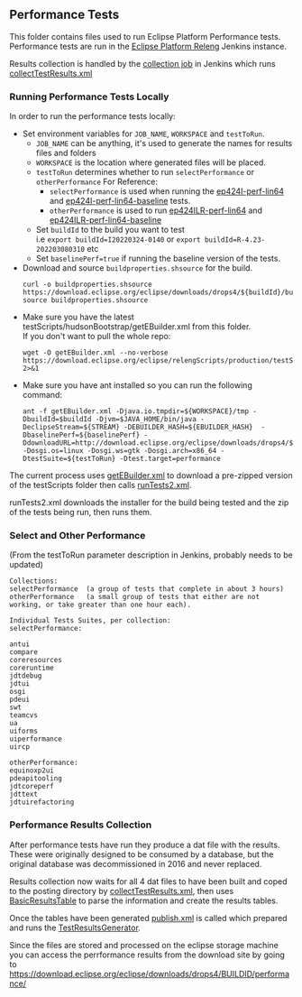 ## Performance Tests

This folder contains files used to run Eclipse Platform Performance tests. Performance tests are run in the [Eclipse Platform Releng](https://ci.eclipse.org/releng/view/Performance%20Tests/) Jenkins instance.

Results collection is handled by the [collection job](https://ci.eclipse.org/releng/view/Performance%20Tests/job/ep-collectPerfResults/) in Jenkins which runs [collectTestResults.xml](../cje-production/scripts/collectTestResults.xml)

### Running Performance Tests Locally

In order to run the performance tests locally:
  * Set environment variables for `JOB_NAME`, `WORKSPACE` and `testToRun`.
    * `JOB_NAME` can be anything, it's used to generate the names for results files and folders
    * `WORKSPACE` is the location where generated files will be placed.
    * `testToRun` determines whether to run `selectPerformance` or `otherPerformance`
      For Reference:
      * `selectPerformance` is used when running the [ep424I-perf-lin64](https://ci.eclipse.org/releng/view/Performance%20Tests/job/ep424I-perf-lin64/) and [ep424I-perf-lin64-baseline](https://ci.eclipse.org/releng/view/Performance%20Tests/job/ep424I-perf-lin64-baseline/) tests.
      * `otherPerformance` is used to run [ep424ILR-perf-lin64](https://ci.eclipse.org/releng/view/Performance%20Tests/job/ep424ILR-perf-lin64/) and [ep424ILR-perf-lin64-baseline](https://ci.eclipse.org/releng/view/Performance%20Tests/job/ep424ILR-perf-lin64-baseline/)
    * Set `buildId` to the build you want to test  
      i.e `export buildId=I20220324-0140` or `export buildId=R-4.23-202203080310` etc
    * Set `baselinePerf=true` if running the baseline version of the tests.
  * Download and source `buildproperties.shsource` for the build.
    ```
    curl -o buildproperties.shsource https://download.eclipse.org/eclipse/downloads/drops4/${buildId}/buildproperties.shsource
    source buildproperties.shsource
    ```
  * Make sure you have the latest testScripts/hudsonBootstrap/getEBuilder.xml from this folder.  
    If you don't want to pull the whole repo:
    ```
    wget -O getEBuilder.xml --no-verbose https://download.eclipse.org/eclipse/relengScripts/production/testScripts/hudsonBootstrap/getEBuilder.xml 2>&1
    ```
  * Make sure you have ant installed so you can run the following command:
    ```
    ant -f getEBuilder.xml -Djava.io.tmpdir=${WORKSPACE}/tmp -DbuildId=$buildId -Djvm=$JAVA_HOME/bin/java -DeclipseStream=${STREAM} -DEBUILDER_HASH=${EBUILDER_HASH}  -DbaselinePerf=${baselinePerf} -DdownloadURL=http://download.eclipse.org/eclipse/downloads/drops4/${buildId}  -Dosgi.os=linux -Dosgi.ws=gtk -Dosgi.arch=x86_64 -DtestSuite=${testToRun} -Dtest.target=performance
    ```

The current process uses [getEBuilder.xml](testScripts/hudsonBootstrap/getEBuilder.xml) to download a pre-zipped version of the testScripts folder then calls [runTests2.xml](testScripts/runTests2.xml).

runTests2.xml downloads the installer for the build being tested and the zip of the tests being run, then runs them.

###  Select and Other Performance

(From the testToRun parameter description in Jenkins, probably needs to be updated)

```
Collections:
selectPerformance  (a group of tests that complete in about 3 hours)
otherPerformance   (a small group of tests that either are not working, or take greater than one hour each).

Individual Tests Suites, per collection:
selectPerformance:

antui
compare
coreresources
coreruntime
jdtdebug
jdtui
osgi
pdeui
swt
teamcvs
ua
uiforms
uiperformance
uircp

otherPerformance:
equinoxp2ui
pdeapitooling
jdtcoreperf
jdttext
jdtuirefactoring
```
### Performance Results Collection

After performance tests have run they produce a dat file with the results. These were originally designed to be consumed by a database, but the original database was decommissioned in 2016 and never replaced. 

Results collection now waits for all 4 dat files to have been built and coped to the posting directory by [collectTestResults.xml](../cje-production/scripts/collectTestResults.xml), then uses [BasicResultsTable](https://github.com/eclipse-platform/eclipse.platform.releng/blob/master/bundles/org.eclipse.test.performance/src/org/eclipse/test/performance/BasicResultsTable.java) to parse the information and create the results tables. 

Once the tables have been generated [publish.xml](../cje-production/scripts/publish.xml) is called which prepared and runs the [TestResultsGenerator](https://github.com/eclipse-platform/eclipse.platform.releng.buildtools/blob/master/bundles/org.eclipse.build.tools/src/org/eclipse/releng/generators/TestResultsGenerator.java).

Since the files are stored and processed on the eclipse storage machine you can access the perrformance results from the download site by going to https://download.eclipse.org/eclipse/downloads/drops4/BUILDID/performance/